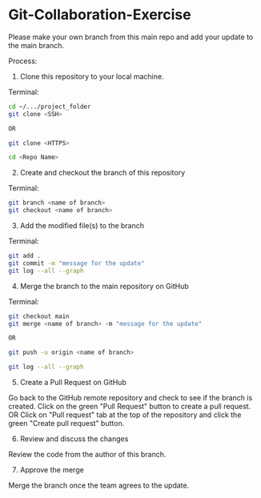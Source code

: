 # Git-Collaboration-Exercise
Please make your own branch from this main repo and add your update to the main branch.


Process:

1. Clone this repository to your local machine.

Terminal:

``` sh
cd ~/.../project_folder
git clone <SSH>

OR

git clone <HTTPS>

cd <Repo Name>
```

2. Create and checkout the branch of this repository

Terminal:

``` sh
git branch <name of branch>
git checkout <name of branch>
```

3. Add the modified file(s) to the branch

Terminal:

``` sh
git add .
git commit -m "message for the update"
git log --all --graph
```

4. Merge the branch to the main repository on GitHub

Terminal:

``` sh
git checkout main
git merge <name of branch> -m "message for the update"

OR

git push -u origin <name of branch>

git log --all --graph
```

5. Create a Pull Request on GitHub

Go back to the GitHub remote repository and check to see if the branch is created.
Click on the green "Pull Request" button to create a pull request.
OR
Click on "Pull request" tab at the top of the repository and click the green "Create pull request" button.

6. Review and discuss the changes

Review the code from the author of this branch.

7. Approve the merge

Merge the branch once the team agrees to the update.
